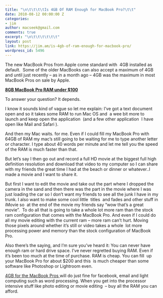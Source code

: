 ```yaml
---
title: "\n\t\t\t\tIs 4GB Of RAM Enough for MacBook Pro?\t\t"
date: 2010-08-12 00:00:00 Z
categories:
- jim
author: macseek@gmail.com
comments: true
excerpt: "\n\t\t\t\t\t\t"
layout: post
link: https://jim.am/is-4gb-of-ram-enough-for-macbook-pro/
wordpress_id: 5496
---
```


The new MacBook Pros from Apple come standard with  4GB installed as default.  Some of the older MacBooks can also accept a maximum of 4GB and until just recently – as in a month ago – 4GB was the maximum in most MacBook Pros on sale by Apple.




**[8GB MacBook Pro RAM under $100](http://www.amazon.com/gp/product/B001PS9UKW/ref=as_li_ss_tl?ie=UTF8&tag=ramseeker-20&linkCode=as2&camp=1789&creative=390957&creativeASIN=B001PS9UKW)**




To answer your question? It depends.




I know it sounds kind of vague so let me explain: I’ve got a text document open and so it takes some RAM to run Mac OS and  a wee bit more to launch and keep open the application  (and a few other application  I have open like Mail and Safari ).




And then my Mac waits. for me. Even if I could fill my MacBook Pro with 64GB of RAM my mac’s still going to be waiting for me to type another letter or character. I type about 40 words per minute and let me tell you the speed of the RAM is much faster than that.




But let’s say I then go out and record a full HD movie at the biggest full high definition resolution and download that video to my computer so I can share with my friends the great time I had at the beach or dinner or whatever..I made a movie and I want to share it.




But first I want to edit the movie and take out the part where I dropped the camera in the sand and then there was the part in the movie where I was just loading the car so I don’t want my friends to see all the junk I have in my trunk. I also want to make some cool little  titles  and fades and other stuff in iMovie so  at the end of the movie my friends say “wow that’s a great movie”.  To do all that is going to take a whole lot more ram than the stock ram configuration that comes with the MacBook Pro. And even if I could do all my movie editing with the current ram – more ram can’t hurt. Moving those pixels around whether it’s still or video takes a whole  lot more processing power and memory than the stock configuration of MacBook Pro.




Also there’s the saying, and I’m sure you’ve heard it: You can never have enough ram or hard drive space. I’ve never regretted buying RAM. Even if it’s been too much at the time of purchase. RAM is cheap. You can fill  up your MacBook Pro for about $200 and this  is much cheaper than some software like Photoshop or Lightroom even.




[4GB for the MacBook Pros ](http://www.jim.am/memory/MacBook_Pro_(1066_DDR3)-4gb/)will do just fine for facebook, email and light computing such as word processing. When you get into the processor intensive stuff like photo editing or movie editing  – buy all the RAM you can afford.


		
